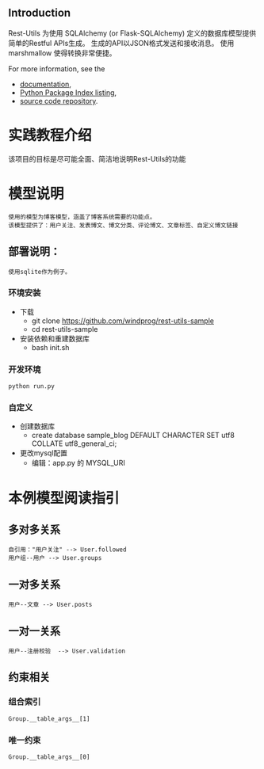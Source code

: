 ## Introduction ##

Rest-Utils 为使用 SQLAlchemy (or Flask-SQLAlchemy) 定义的数据库模型提供简单的Restful APIs生成。
生成的API以JSON格式发送和接收消息。
使用 marshmallow 使得转换非常便捷。

For more information, see the

  * [documentation](https://windprog.github.io/rest-utils/),
  * [Python Package Index listing](https://pypi.python.org/pypi/rest-utils),
  * [source code repository](https://github.com/windprog/rest-utils).

# 实践教程介绍

该项目的目标是尽可能全面、简洁地说明Rest-Utils的功能

# 模型说明

    使用的模型为博客模型，涵盖了博客系统需要的功能点。
    该模型提供了：用户关注、发表博文、博文分类、评论博文、文章标签、自定义博文链接

## 部署说明：

    使用sqlite作为例子。
    
### 环境安装

* 下载
    * git clone https://github.com/windprog/rest-utils-sample
    * cd rest-utils-sample
* 安装依赖和重建数据库
    * bash init.sh

### 开发环境

    python run.py
    
### 自定义

* 创建数据库
    * create database sample_blog DEFAULT CHARACTER SET utf8 COLLATE utf8_general_ci;
* 更改mysql配置
    * 编辑：app.py 的 MYSQL_URI

# 本例模型阅读指引

## 多对多关系

    自引用："用户关注" --> User.followed
    用户组--用户 --> User.groups

## 一对多关系

    用户--文章 --> User.posts
    
## 一对一关系

    用户--注册校验  --> User.validation
    
## 约束相关
### 组合索引

    Group.__table_args__[1]

### 唯一约束

    Group.__table_args__[0]

